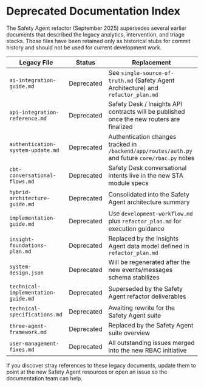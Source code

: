 # Deprecated Documentation Index

The Safety Agent refactor (September 2025) supersedes several earlier documents that described the legacy analytics, intervention, and triage stacks. Those files have been retained only as historical stubs for commit history and should not be used for current development work.

| Legacy File | Status | Replacement |
|-------------|--------|-------------|
| `ai-integration-guide.md` | Deprecated | See `single-source-of-truth.md` (Safety Agent Architecture) and `refactor_plan.md` |
| `api-integration-reference.md` | Deprecated | Safety Desk / Insights API contracts will be published once the new routers are finalized |
| `authentication-system-update.md` | Deprecated | Authentication changes tracked in `/backend/app/routes/auth.py` and future `core/rbac.py` notes |
| `cbt-conversational-flows.md` | Deprecated | Safety Desk conversational intents live in the new STA module specs |
| `hybrid-architecture-guide.md` | Deprecated | Consolidated into the Safety Agent architecture summary |
| `implementation-guide.md` | Deprecated | Use `development-workflow.md` plus `refactor_plan.md` for execution guidance |
| `insight-foundations-plan.md` | Deprecated | Replaced by the Insights Agent data model defined in `refactor_plan.md` |
| `system-design.json` | Deprecated | Will be regenerated after the new events/messages schema stabilizes |
| `technical-implementation-guide.md` | Deprecated | Superseded by the Safety Agent refactor deliverables |
| `technical-specifications.md` | Deprecated | Awaiting rewrite for the Safety Agent suite |
| `three-agent-framework.md` | Deprecated | Replaced by the Safety Agent suite overview |
| `user-management-fixes.md` | Deprecated | All outstanding issues merged into the new RBAC initiative |

If you discover stray references to these legacy documents, update them to point at the new Safety Agent resources or open an issue so the documentation team can help.
